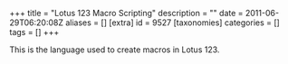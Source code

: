 +++
title = "Lotus 123 Macro Scripting"
description = ""
date = 2011-06-29T06:20:08Z
aliases = []
[extra]
id = 9527
[taxonomies]
categories = []
tags = []
+++

This is the language used to create macros in Lotus 123.
